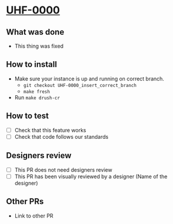 # [UHF-0000](https://helsinkisolutionoffice.atlassian.net/browse/UHF-0000)
<!-- What problem does this solve? -->

## What was done
<!-- Describe what was done -->

* This thing was fixed

## How to install

* Make sure your instance is up and running on correct branch.
  * `git checkout UHF-0000_insert_correct_branch`
  * `make fresh`
* Run `make drush-cr`

## How to test
<!-- Describe steps how to test the features, add as many steps as you want to be tested -->

* [ ] Check that this feature works
* [ ] Check that code follows our standards

## Designers review
<!-- One of the checkboxes below needs to be checked like this: `[x]` (or click when not in edit mode) -->

* [ ] This PR does not need designers review
* [ ] This PR has been visually reviewed by a designer (Name of the designer)

## Other PRs
<!-- For example an related PR in another repository -->

* Link to other PR
